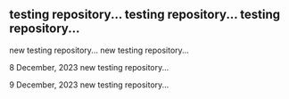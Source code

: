 testing repository...
testing repository...
testing repository...
---------------------
new testing repository...
new testing repository...

8 December, 2023
new testing repository...

9 December, 2023
new testing repository...